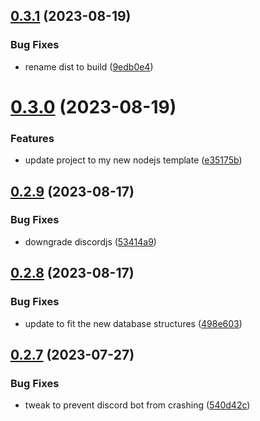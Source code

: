 ## [0.3.1](https://github.com/Torwent/wasp-discord/compare/v0.3.0...v0.3.1) (2023-08-19)


### Bug Fixes

* rename dist to build ([9edb0e4](https://github.com/Torwent/wasp-discord/commit/9edb0e4f22fdcb3c7512059184429f58ed8f551c))



# [0.3.0](https://github.com/Torwent/wasp-discord/compare/v0.2.9...v0.3.0) (2023-08-19)


### Features

* update project to my new nodejs template ([e35175b](https://github.com/Torwent/wasp-discord/commit/e35175bc416b472fd137a464002ce1f122183681))



## [0.2.9](https://github.com/Torwent/wasp-discord/compare/v0.2.8...v0.2.9) (2023-08-17)


### Bug Fixes

* downgrade discordjs ([53414a9](https://github.com/Torwent/wasp-discord/commit/53414a94ecb0ac998efdcd6913ba84fba4eadfac))



## [0.2.8](https://github.com/Torwent/wasp-discord/compare/v0.2.7...v0.2.8) (2023-08-17)


### Bug Fixes

* update to fit the new database structures ([498e603](https://github.com/Torwent/wasp-discord/commit/498e603f808a05b1e885df8a8647110f1f93ef51))



## [0.2.7](https://github.com/Torwent/wasp-discord/compare/v0.2.6...v0.2.7) (2023-07-27)


### Bug Fixes

* tweak to prevent discord bot from crashing ([540d42c](https://github.com/Torwent/wasp-discord/commit/540d42cf7ef38b214a0ed4598c7cba2a45b96996))



